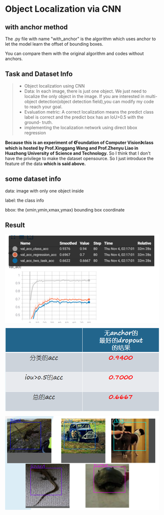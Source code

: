 # Object Localization via CNN

## with anchor method
The .py file with name "with_anchor" is the algorithm which uses anchor to let the model learn the offset of bounding boxes.

You can compare them with the original algorithm and codes without anchors.
## Task and Dataset Info

>- Object localization using CNN 
>- Data: In each image, there is just one object. We just need to localize the only object in the image. If you are interested in multi-object detection(object detection field),you can modify my code to reach your goal.
>- Evaluation metric: A correct localization means the predict class label is correct and the predict box has an loU>0.5 with the ground- truth. 
>- implementing the localization network using direct bbox regression 

**Because this is an experiment of 《Foundation of Computer Vision》class which is hosted by Prof.Xinggang Wang and Prof.Zhenyu Liao in Huazhong University of Science and Technology.** So I think that I don't have the privilege to make the dataset opensource. So I just introduce the feature of the data **which is said above.**

## some dataset info
data: image with only one object inside

label: the class info

bbox: the  (xmin,ymin,xmax,ymax) bounding box coordinate
## Result
![validation accuracy curve](./acc_curve.png)

![acc of validation set](./acc.png)

![some localization results](./results.png)